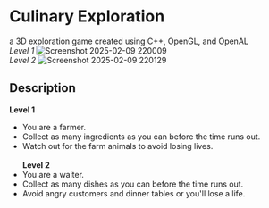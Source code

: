 # Culinary Exploration
a 3D exploration game created using C++, OpenGL, and OpenAL
<br>
_Level 1_
![Screenshot 2025-02-09 220009](https://github.com/user-attachments/assets/ca82ab5a-0dd7-4e21-9f88-65fcc774ce17)
<br>
_Level 2_
![Screenshot 2025-02-09 220129](https://github.com/user-attachments/assets/8ef0a316-1aad-4508-a7c3-908bb318d608)
## Description
**Level 1**<br>
- You are a farmer.<br>
- Collect as many ingredients as you can before the time runs out.<br>
- Watch out for the farm animals to avoid losing lives.<br>
<br>**Level 2**<br>
- You are a waiter.<br>
- Collect as many dishes as you can before the time runs out. <br>
- Avoid angry customers and dinner tables or you'll lose a life. <br>
